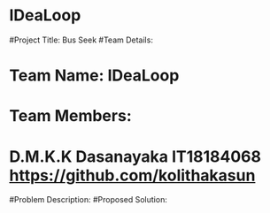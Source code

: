 # IDeaLoop

#Project Title: Bus Seek
#Team Details:
#    Team Name: IDeaLoop
#    Team Members:
#        D.M.K.K Dasanayaka  IT18184068   https://github.com/kolithakasun

#Problem Description:
#Proposed Solution: